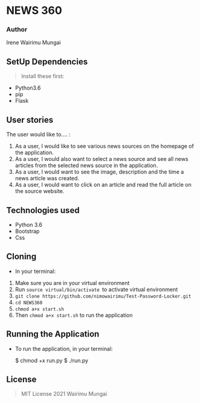 # NEWS 360

### Author
Irene Wairimu Mungai


## SetUp Dependencies
> Install these first:
* Python3.6
* pip
* Flask 


## User stories
The user would like to.... :

1. As a user, I would like to see various news sources on the homepage of the application.
1.  As a user, I would also want to select a news source and see all news articles from the selected news source in the application.
1. As a user, I would want to see the image, description and the time a news article was created.
1. As a user, I would want to click on an article and read the full article on the source website.


## Technologies used
* Python 3.6
* Bootstrap
* Css


## Cloning
* In your terminal:
 1. Make sure you are in your virtual environment 
 1. Run ``source virtual/bin/activate ``to activate virtual environment
 1.  ``git clone https://github.com/nimowairimu/Test-Password-Locker.git``
1. ``cd NEWS360``
1.  ``chmod a+x start.sh``
1. Then ``chmod a+x start.sh`` to run the application
         




## Running the Application
* To run the application, in your terminal:

    $ chmod +x run.py
    $ ./run.py


        

## License
> MIT License 2021 Wairimu Mungai



